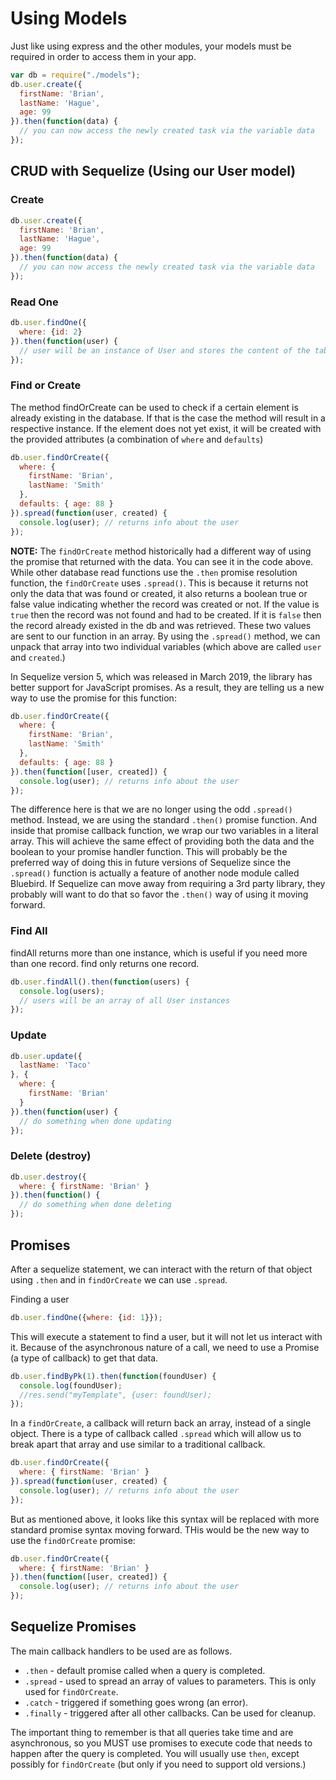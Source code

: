 # Using Models

Just like using express and the other modules, your models must be required in order to access them in your app.

```javascript
var db = require("./models");
db.user.create({
  firstName: 'Brian',
  lastName: 'Hague',
  age: 99
}).then(function(data) {
  // you can now access the newly created task via the variable data
});
```

## CRUD with Sequelize \(Using our User model\)

### Create

```javascript
db.user.create({
  firstName: 'Brian',
  lastName: 'Hague',
  age: 99
}).then(function(data) {
  // you can now access the newly created task via the variable data
});
```

### Read One

```javascript
db.user.findOne({
  where: {id: 2}
}).then(function(user) {
  // user will be an instance of User and stores the content of the table entry with id 2. if such an entry is not defined you will get null
});
```

### Find or Create

The method findOrCreate can be used to check if a certain element is already existing in the database. If that is the case the method will result in a respective instance. If the element does not yet exist, it will be created with the provided attributes \(a combination of `where` and `defaults`\)

```javascript
db.user.findOrCreate({
  where: {
    firstName: 'Brian',
    lastName: 'Smith'
  },
  defaults: { age: 88 }
}).spread(function(user, created) {
  console.log(user); // returns info about the user
});
```

**NOTE:** The `findOrCreate` method historically had a different way of using the promise that returned with the data. You can see it in the code above. While other database read functions use the `.then` promise resolution function, the `findOrCreate` uses `.spread()`. This is because it returns not only the data that was found or created, it also returns a boolean true or false value indicating whether the record was created or not. If the value is `true` then the record was not found and had to be created. If it is `false` then the record already existed in the db and was retrieved. These two values are sent to our function in an array. By using the `.spread()` method, we can unpack that array into two individual variables \(which above are called `user` and `created`.\)

In Sequelize version 5, which was released in March 2019, the library has better support for JavaScript promises. As a result, they are telling us a new way to use the promise for this function:

```javascript
db.user.findOrCreate({
  where: {
    firstName: 'Brian',
    lastName: 'Smith'
  },
  defaults: { age: 88 }
}).then(function([user, created]) {
  console.log(user); // returns info about the user
});
```

The difference here is that we are no longer using the odd `.spread()` method. Instead, we are using the standard `.then()` promise function. And inside that promise callback function, we wrap our two variables in a literal array. This will achieve the same effect of providing both the data and the boolean to your promise handler function. This will probably be the preferred way of doing this in future versions of Sequelize since the `.spread()` function is actually a feature of another node module called Bluebird. If Sequelize can move away from requiring a 3rd party library, they probably will want to do that so favor the `.then()` way of using it moving forward.

### Find All

findAll returns more than one instance, which is useful if you need more than one record. find only returns one record.

```javascript
db.user.findAll().then(function(users) {
  console.log(users);
  // users will be an array of all User instances
});
```

### Update

```javascript
db.user.update({
  lastName: 'Taco'
}, {
  where: {
    firstName: 'Brian'
  }
}).then(function(user) {
  // do something when done updating
});
```

### Delete \(destroy\)

```javascript
db.user.destroy({
  where: { firstName: 'Brian' }
}).then(function() {
  // do something when done deleting
});
```

## Promises

After a sequelize statement, we can interact with the return of that object using `.then` and in `findOrCreate` we can use `.spread`.

Finding a user

```javascript
db.user.findOne({where: {id: 1}});
```

This will execute a statement to find a user, but it will not let us interact with it. Because of the asynchronous nature of a call, we need to use a Promise \(a type of callback\) to get that data.

```javascript
db.user.findByPk(1).then(function(foundUser) {
  console.log(foundUser);
  //res.send("myTemplate", {user: foundUser);
});
```

In a `findOrCreate`, a callback will return back an array, instead of a single object. There is a type of callback called `.spread` which will allow us to break apart that array and use similar to a traditional callback.

```javascript
db.user.findOrCreate({
  where: { firstName: 'Brian' }
}).spread(function(user, created) {
  console.log(user); // returns info about the user
});
```

But as mentioned above, it looks like this syntax will be replaced with more standard promise syntax moving forward. THis would be the new way to use the `findOrCreate` promise:

```javascript
db.user.findOrCreate({
  where: { firstName: 'Brian' }
}).then(function([user, created]) {
  console.log(user); // returns info about the user
});
```

## Sequelize Promises

The main callback handlers to be used are as follows.

* `.then` - default promise called when a query is completed.
* `.spread` - used to spread an array of values to parameters. This is only used for `findOrCreate`.
* `.catch` - triggered if something goes wrong \(an error\).
* `.finally` - triggered after all other callbacks. Can be used for cleanup.

The important thing to remember is that all queries take time and are asynchronous, so you MUST use promises to execute code that needs to happen after the query is completed. You will usually use `then`, except possibly for `findOrCreate` \(but only if you need to support old versions.\)

